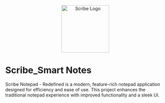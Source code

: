 <div align="center">
  <img src="https://github.com/user-attachments/assets/ae23ef70-6325-4655-beef-a35738a66270" alt="Scribe Logo" width="150" height="150">
</div>

# Scribe_Smart Notes
Scribe Notepad - Redefined is a modern, feature-rich notepad application designed for efficiency and ease of use. This project enhances the traditional notepad experience with improved functionality and a sleek UI.
